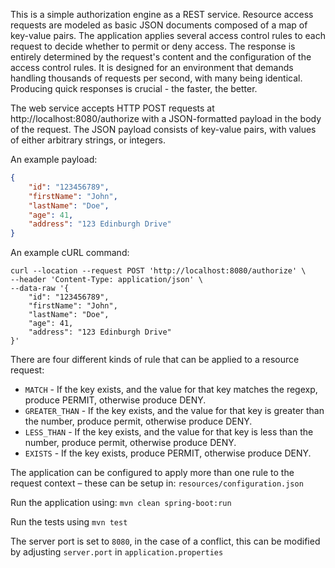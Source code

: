 This is a simple authorization engine as a REST service. Resource access requests are modeled as basic JSON documents composed of a map of key-value pairs. The application applies several access control rules to each request to decide whether to permit or deny access. The response is entirely determined by the request's content and the configuration of the access control rules. It is designed for an environment that demands handling thousands of requests per second, with many being identical. Producing quick responses is crucial - the faster, the better.

The web service accepts HTTP POST requests at http://localhost:8080/authorize with a JSON-formatted payload in the body of the request. The JSON payload consists of key-value pairs, with values of either arbitrary strings, or integers.

An example payload:
```json
{
    "id": "123456789",
    "firstName": "John",
    "lastName": "Doe",
    "age": 41,
    "address": "123 Edinburgh Drive"
}
```

An example cURL command:
```shell
curl --location --request POST 'http://localhost:8080/authorize' \
--header 'Content-Type: application/json' \
--data-raw '{
    "id": "123456789",
    "firstName": "John",
    "lastName": "Doe",
    "age": 41,
    "address": "123 Edinburgh Drive"
}'
```

There are four different kinds of rule that can be applied to a resource request:
* `MATCH` - If the key exists, and the value for that key matches the regexp, produce PERMIT, otherwise produce DENY.
* `GREATER_THAN` - If the key exists, and the value for that key is greater than the number, produce permit, otherwise produce DENY.
* `LESS_THAN` - If the key exists, and the value for that key is less than the number, produce permit, otherwise produce DENY.
* `EXISTS` - If the key exists, produce PERMIT, otherwise produce DENY.

The application can be configured to apply more than one rule to the request context – these can be setup in: `resources/configuration.json`

Run the application using: `mvn clean spring-boot:run`

Run the tests using `mvn test`

The server port is set to `8080`, in the case of a conflict, this can be modified by adjusting `server.port` in `application.properties`
